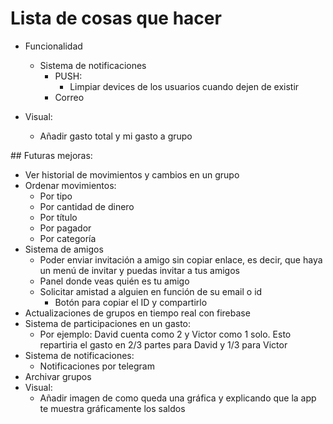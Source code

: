 # Lista de cosas que hacer

- Funcionalidad

  - Sistema de notificaciones
    - PUSH:
      - Limpiar devices de los usuarios cuando dejen de existir
    - Correo

- Visual:
  - Añadir gasto total y mi gasto a grupo

## Futuras mejoras:

- Ver historial de movimientos y cambios en un grupo
- Ordenar movimientos:
  - Por tipo
  - Por cantidad de dinero
  - Por título
  - Por pagador
  - Por categoría
- Sistema de amigos
  - Poder enviar invitación a amigo sin copiar enlace, es decir, que haya un menú de invitar y puedas invitar a tus amigos
  - Panel donde veas quién es tu amigo
  - Solicitar amistad a alguien en función de su email o id
    - Botón para copiar el ID y compartirlo
- Actualizaciones de grupos en tiempo real con firebase
- Sistema de participaciones en un gasto:
  - Por ejemplo: David cuenta como 2 y Victor como 1 solo. Esto repartiria el gasto en 2/3 partes para David y 1/3 para Victor
- Sistema de notificaciones:
  - Notificaciones por telegram
- Archivar grupos
- Visual:
  - Añadir imagen de como queda una gráfica y explicando que la app te muestra gráficamente los saldos
